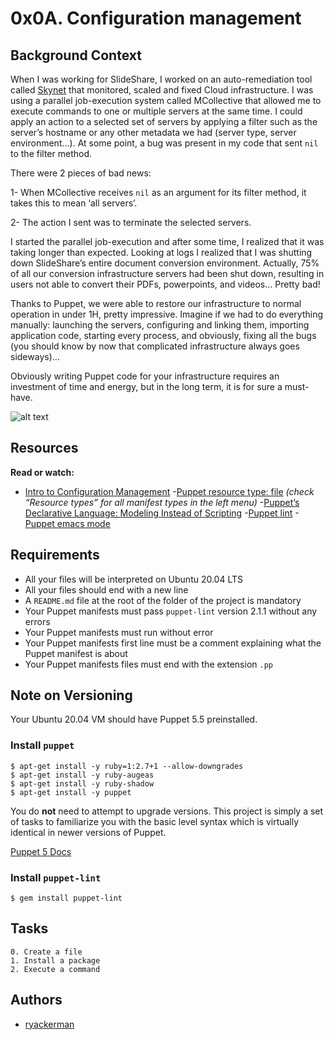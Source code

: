 
# 0x0A. Configuration management



## Background Context

When I was working for SlideShare, I worked on an auto-remediation tool called [Skynet](https://engineering.linkedin.com/slideshare/skynet-project-_-monitor-scale-and-auto-heal-system-cloud) that monitored, scaled and fixed Cloud infrastructure. I was using a parallel job-execution system called MCollective that allowed me to execute commands to one or multiple servers at the same time. I could apply an action to a selected set of servers by applying a filter such as the server’s hostname or any other metadata we had (server type, server environment…). At some point, a bug was present in my code that sent `nil` to the filter method.

There were 2 pieces of bad news:

1- When MCollective receives `nil` as an argument for its filter method, it takes this to mean ‘all servers’.

2- The action I sent was to terminate the selected servers.


I started the parallel job-execution and after some time, I realized that it was taking longer than expected. Looking at logs I realized that I was shutting down SlideShare’s entire document conversion environment. Actually, 75% of all our conversion infrastructure servers had been shut down, resulting in users not able to convert their PDFs, powerpoints, and videos… Pretty bad!

Thanks to Puppet, we were able to restore our infrastructure to normal operation in under 1H, pretty impressive. Imagine if we had to do everything manually: launching the servers, configuring and linking them, importing application code, starting every process, and obviously, fixing all the bugs (you should know by now that complicated infrastructure always goes sideways)…

Obviously writing Puppet code for your infrastructure requires an investment of time and energy, but in the long term, it is for sure a must-have.


![alt text](https://i.imgur.com/4DWmzVz.gif)
## Resources

**Read or watch:**

- [Intro to Configuration Management](https://www.digitalocean.com/community/tutorials/an-introduction-to-configuration-management)
-[Puppet resource type: file](https://www.puppet.com/docs/puppet/5.5/types/file.html) *(check “Resource types” for all manifest types in the left menu)*
-[Puppet’s Declarative Language: Modeling Instead of Scripting](https://www.puppet.com/blog)
-[Puppet lint](http://puppet-lint.com)
-[Puppet emacs mode](https://github.com/voxpupuli/puppet-mode)
## Requirements

- All your files will be interpreted on Ubuntu 20.04 LTS
- All your files should end with a new line
- A `README.md` file at the root of the folder of the project is mandatory
- Your Puppet manifests must pass `puppet-lint` version 2.1.1 without any errors
- Your Puppet manifests must run without error
- Your Puppet manifests first line must be a comment explaining what the Puppet manifest is about
- Your Puppet manifests files must end with the extension `.pp`
## Note on Versioning

Your Ubuntu 20.04 VM should have Puppet 5.5 preinstalled.


### Install `puppet`
```
$ apt-get install -y ruby=1:2.7+1 --allow-downgrades
$ apt-get install -y ruby-augeas
$ apt-get install -y ruby-shadow
$ apt-get install -y puppet
```

You do **not** need to attempt to upgrade versions. This project is simply a set of tasks to familiarize you with the basic level syntax which is virtually identical in newer versions of Puppet.

[Puppet 5 Docs](https://www.puppet.com/docs/puppet/5.5/puppet_index.html)

### Install `puppet-lint`

```
$ gem install puppet-lint
```
## Tasks

    0. Create a file
    1. Install a package
    2. Execute a command
## Authors

- [ryackerman](https://github.com/ryackerman)

